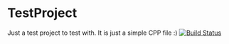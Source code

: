 TestProject
===========

Just a test project to test with.  It is just a simple CPP file :)
[![Build Status](https://travis-ci.org/ajorians/TestProject.svg?branch=master)](https://travis-ci.org/ajorians/TestProject)

